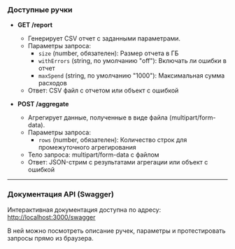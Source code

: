### Доступные ручки

- **GET /report**

  - Генерирует CSV отчет с заданными параметрами.
  - Параметры запроса:
    - `size` (number, обязателен): Размер отчета в ГБ
    - `withErrors` (string, по умолчанию "off"): Включать ли ошибки в отчет
    - `maxSpend` (string, по умолчанию "1000"): Максимальная сумма расходов
  - Ответ: CSV файл с отчетом или объект с ошибкой

- **POST /aggregate**
  - Агрегирует данные, полученные в виде файла (multipart/form-data).
  - Параметры запроса:
    - `rows` (number, обязателен): Количество строк для промежуточного агрегирования
  - Тело запроса: multipart/form-data с файлом
  - Ответ: JSON-стрим с результатами агрегации или объект с ошибкой

---

### Документация API (Swagger)

Интерактивная документация доступна по адресу: [http://localhost:3000/swagger](http://localhost:3000/swagger)

В ней можно посмотреть описание ручек, параметры и протестировать запросы прямо из браузера.
